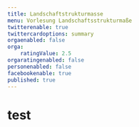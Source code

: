```yaml
---
title: Landschaftstrukturmasse
menu: Vorlesung Landschaftsstrukturmaße
twitterenable: true
twittercardoptions: summary
orgaenabled: false
orga:
    ratingValue: 2.5
orgaratingenabled: false
personenabled: false
facebookenable: true
published: true
---
```


# test
